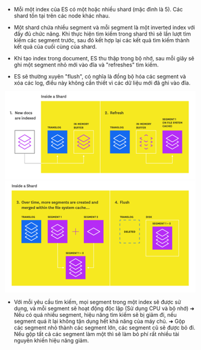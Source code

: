 - Mỗi một index của ES có một hoặc nhiều shard (mặc đình là 5). Các shard tồn tại trên các node khác nhau.

- Một shard chứa nhiều segment và mỗi segment là một inverted index với đầy đủ chức năng. Khi thực hiện tìm kiếm trong shard thì sẽ lần lượt tìm kiếm các segment trước, sau đó kết hợp lại các kết quả tìm kiếm thành kết quả của cuối cùng của shard.

- Khi tạo index trong document, ES thu thập trong bộ nhớ, sau mỗi giây sẽ ghi một segment nhỏ mới vào đĩa và "refreshes" tìm kiếm.

- ES sẽ thường xuyên "flush", có nghĩa là đồng bộ hóa các segment và xóa các log, điều này không cần thiết vì các dữ liệu mới đã ghi vào đĩa.

![sg](image/sg.jpg)
![sg](image/sg2.jpg)


- Với mỗi yêu cầu tìm kiếm, mọi segment trong một index sẽ được sử dụng, và mỗi segment sẽ hoạt động độc lập (Sử dụng CPU và bộ nhớ)
➜ Nếu có  quá nhiều segment, hiệu năng tìm kiếm sẽ bị giảm đi, nếu segment quá ít lại không tận dụng hết khả năng của máy chủ.
➜ Gộp các segment nhỏ thành các segment lớn, các segment cũ sẽ được bỏ đi. Nếu gộp tất cả các segment làm một thì sẽ làm bỏ phí rất nhiều tài nguyên khiến hiệu năng giảm.

